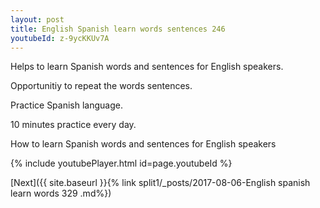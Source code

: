 ```yaml
---
layout: post
title: English Spanish learn words sentences 246 
youtubeId: z-9ycKKUv7A
---
```

 
 
Helps to learn Spanish words and sentences for English speakers.

Opportunitiy to repeat the words sentences. 

Practice Spanish language. 
 
10 minutes practice every day. 
 
How to learn Spanish words and sentences for English speakers 
 
{% include youtubePlayer.html id=page.youtubeId %}
 
 
[Next]({{ site.baseurl }}{% link  split1/_posts/2017-08-06-English spanish learn words 329 .md%})
 
